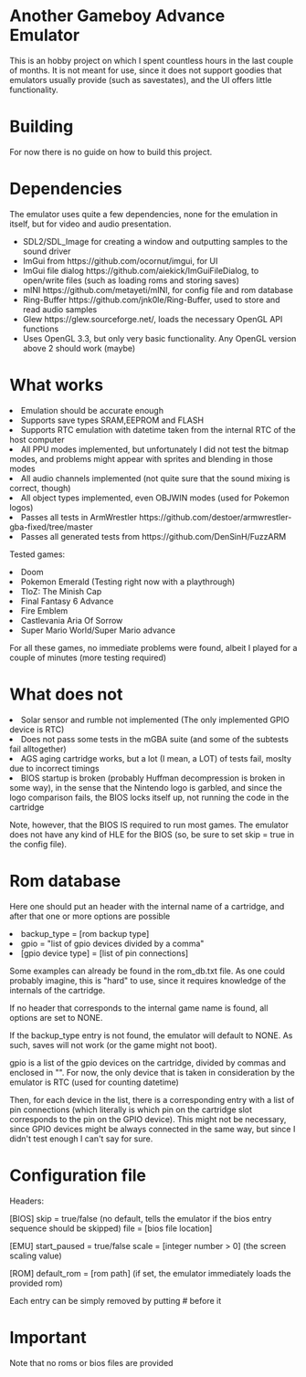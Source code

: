 #	Another Gameboy Advance Emulator

This is an hobby project on which I spent countless hours in the last couple of months. It is not meant for use, since it does not support goodies that emulators usually provide (such as savestates), and the UI offers little functionality.

# Building
For now there is no guide on how to build this project.

# Dependencies
The emulator uses quite a few dependencies, none for the emulation in itself, but for video and audio presentation.

<ul>
<li>SDL2/SDL_Image for creating a window and outputting samples to the sound driver</li>
<li>ImGui from https://github.com/ocornut/imgui, for UI</li>
<li>ImGui file dialog https://github.com/aiekick/ImGuiFileDialog, to open/write files (such as loading roms and storing saves)</li>
<li>mINI https://github.com/metayeti/mINI, for config file and rom database</li>
<li>Ring-Buffer https://github.com/jnk0le/Ring-Buffer, used to store and read audio samples</li>
<li>Glew https://glew.sourceforge.net/, loads the necessary OpenGL API functions</li>
<li>Uses OpenGL 3.3, but only very basic functionality. Any OpenGL version above 2 should work (maybe)</li>
</ul>

# What works
<li>Emulation should be accurate enough</li>
<li>Supports save types SRAM,EEPROM and FLASH</li>
<li>Supports RTC emulation with datetime taken from the internal RTC of the host computer</li>
<li>All PPU modes implemented, but unfortunately I did not test the bitmap modes, and problems might appear with sprites and blending in those modes</li>
<li>All audio channels implemented (not quite sure that the sound mixing is correct, though)</li>
<li>All object types implemented, even OBJWIN modes (used for Pokemon logos)</li>
<li>Passes all tests in ArmWrestler https://github.com/destoer/armwrestler-gba-fixed/tree/master</li>
<li>Passes all generated tests from https://github.com/DenSinH/FuzzARM</li>

Tested games:
<li>Doom</li>
<li>Pokemon Emerald (Testing right now with a playthrough)</li>
<li>TloZ: The Minish Cap</li>
<li>Final Fantasy 6 Advance</li>
<li>Fire Emblem</li>
<li>Castlevania Aria Of Sorrow</li>
<li>Super Mario World/Super Mario advance</li>

For all these games, no immediate problems were found, albeit I played for a couple of minutes (more testing required)

# What does not

<li>Solar sensor and rumble not implemented (The only implemented GPIO device is RTC)</li>
<li>Does not pass some tests in the mGBA suite (and some of the subtests fail alltogether)</li>
<li>AGS aging cartridge works, but a lot (I mean, a LOT) of tests fail, moslty due to incorrect timings</li>
<li>BIOS startup is broken (probably Huffman decompression is broken in some way), in the sense that the Nintendo logo is garbled, and since the logo comparison fails, the BIOS locks itself up, not running the code in the cartridge</li>

Note, however, that the BIOS IS required to run most games. The emulator does not have any kind of HLE for the BIOS (so, be sure to set skip = true in the config file).

# Rom database
Here one should put an header with the internal name of a cartridge, 
and after that one or more options are possible
<li>backup_type = [rom backup type]</li>
<li>gpio = "list of gpio devices divided by a comma"</li>
<li>[gpio device type] = [list of pin connections]</li>

Some examples can already be found in the rom_db.txt file.
As one could probably imagine, this is "hard" to use, since it requires knowledge of the internals of the cartridge. 

If no header that corresponds to the internal game name is found, all options are set to NONE.

If the backup_type entry is not found, the emulator will default to NONE.
As such, saves will not work (or the game might not boot).

gpio is a list of the gpio devices on the cartridge, divided by commas and enclosed in "". For now, the only device that is taken in consideration by the emulator is RTC (used for counting datetime)

Then, for each device in the list, there is a corresponding entry with a list of pin connections (which literally is which pin on the cartridge slot corresponds to the pin on the GPIO device). This might not be necessary, since GPIO devices might be always connected in the same way, but since I didn't test enough I can't say for sure.

# Configuration file

Headers:

[BIOS]
skip = true/false (no default, tells the emulator if the bios entry sequence should be skipped)
file = [bios file location] 

[EMU]
start_paused = true/false 
scale = [integer number > 0] (the screen scaling value)

[ROM]
default_rom = [rom path] (if set, the emulator immediately loads the provided rom)

Each entry can be simply removed by putting # before it

# Important
Note that no roms or bios files are provided
